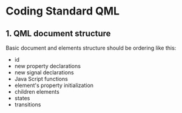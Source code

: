 # Coding Standard QML

## 1. QML document structure

Basic document and elements structure should be ordering like this:
* id
* new property declarations
* new signal declarations
* Java Script functions
* element's property initialization
* children elements
* states
* transitions
